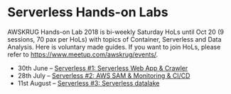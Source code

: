 # Serverless Hands-on Labs
AWSKRUG Hands-on Lab 2018 is bi-weekly Saturday HoLs until Oct 20 (9 sessions, 70 pax per HoLs) with topics of Container, Serverless and Data Analysis. Here is voluntary made guides. If you want to join HoLs, please refer to https://www.meetup.com/awskrug/events/.

* 30th June – [Serverless #1: Serverless Web App & Crawler ](./1_WebApp-Crawler/)
* 28th July – [Serverless #2:  AWS SAM & Monitoring & CI/CD](https://github.com/ChanghoonHyun/SAM-hands-on)
* 11st August – [Serverless #3: Serverless datalake](./3_serverless_datalake)
